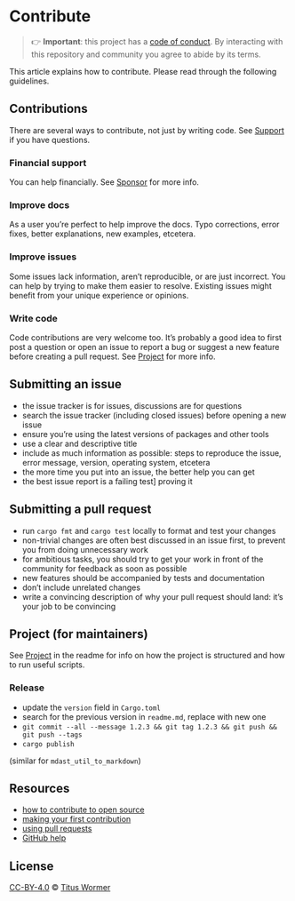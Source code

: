 # Contribute

> 👉 **Important**:
> this project has a [code of conduct][coc].
> By interacting with this repository and community you agree to abide by its
> terms.

This article explains how to contribute.
Please read through the following guidelines.

## Contributions

There are several ways to contribute, not just by writing code.
See [Support][] if you have questions.

### Financial support

You can help financially.
See [Sponsor][] for more info.

### Improve docs

As a user you’re perfect to help improve the docs.
Typo corrections, error fixes, better explanations, new examples, etcetera.

### Improve issues

Some issues lack information, aren’t reproducible, or are just incorrect.
You can help by trying to make them easier to resolve.
Existing issues might benefit from your unique experience or opinions.

### Write code

Code contributions are very welcome too.
It’s probably a good idea to first post a question or open an issue to report a
bug or suggest a new feature before creating a pull request.
See [Project][] for more info.

## Submitting an issue

* the issue tracker is for issues, discussions are for questions
* search the issue tracker (including closed issues) before opening a new
  issue
* ensure you’re using the latest versions of packages and other tools
* use a clear and descriptive title
* include as much information as possible: steps to reproduce the issue,
  error message, version, operating system, etcetera
* the more time you put into an issue, the better help you can get
* the best issue report is a failing test] proving it

## Submitting a pull request

* run `cargo fmt` and `cargo test` locally to format and test your changes
* non-trivial changes are often best discussed in an issue first, to prevent
  you from doing unnecessary work
* for ambitious tasks, you should try to get your work in front of the
  community for feedback as soon as possible
* new features should be accompanied by tests and documentation
* don’t include unrelated changes
* write a convincing description of why your pull request should land:
  it’s your job to be convincing

## Project (for maintainers)

See [Project][project] in the readme for info on how the project is structured
and how to run useful scripts.

### Release

* update the `version` field in `Cargo.toml`
* search for the previous version in `readme.md`, replace with new one
* `git commit --all --message 1.2.3 && git tag 1.2.3 && git push && git push --tags`
* `cargo publish`

(similar for `mdast_util_to_markdown`)

## Resources

* [how to contribute to open source](https://opensource.guide/how-to-contribute/)
* [making your first contribution](https://medium.com/@vadimdemedes/making-your-first-contribution-de6576ddb190)
* [using pull requests](https://help.github.com/articles/about-pull-requests/)
* [GitHub help](https://help.github.com)

## License

[CC-BY-4.0][license] © [Titus Wormer][author]

<!-- Definitions -->

[license]: https://creativecommons.org/licenses/by/4.0/

[author]: https://wooorm.com

[support]: support.md

[coc]: code-of-conduct.md

[sponsor]: https://github.com/wooorm/markdown-rs/#sponsor

[project]: https://github.com/wooorm/markdown-rs/#project
